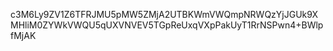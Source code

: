 c3M6Ly9ZV1Z6TFRJMU5pMW5ZMjA2UTBKWmVWQmpNRWQzYjJGUk9XMHliM0ZYWkVWQU5qUXVNVEV5TGpReUxqVXpPakUyT1RrNSPwn4+BWlpfMjAK